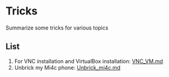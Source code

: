 # Tricks
Summarize some tricks for various topics

## List
1. For VNC installation and VirtualBox installation: [VNC_VM.md](https://github.com/zzpsjtu/Tricks/blob/master/VNC_VM.md)
2. Unbrick my Mi4c phone: [Unbrick_mi4c.md](https://github.com/zzpsjtu/Tricks/blob/master/Unbrick_mi4c.md)
